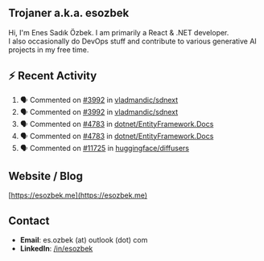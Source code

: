 ##  Trojaner a.k.a. esozbek
Hi, I'm Enes Sadık Özbek. I am primarily a React & .NET developer.  
I also occasionally do DevOps stuff and contribute to various generative AI projects in my free time.

## :zap: Recent Activity

<!--START_SECTION:activity-->
1. 🗣 Commented on [#3992](https://github.com/vladmandic/sdnext/pull/3992#issuecomment-2994640795) in [vladmandic/sdnext](https://github.com/vladmandic/sdnext)
2. 🗣 Commented on [#3992](https://github.com/vladmandic/sdnext/pull/3992#issuecomment-2994639701) in [vladmandic/sdnext](https://github.com/vladmandic/sdnext)
3. 🗣 Commented on [#4783](https://github.com/dotnet/EntityFramework.Docs/issues/4783#issuecomment-2994281291) in [dotnet/EntityFramework.Docs](https://github.com/dotnet/EntityFramework.Docs)
4. 🗣 Commented on [#4783](https://github.com/dotnet/EntityFramework.Docs/issues/4783#issuecomment-2994280598) in [dotnet/EntityFramework.Docs](https://github.com/dotnet/EntityFramework.Docs)
5. 🗣 Commented on [#11725](https://github.com/huggingface/diffusers/pull/11725#issuecomment-2985411940) in [huggingface/diffusers](https://github.com/huggingface/diffusers)
<!--END_SECTION:activity-->

## Website / Blog
[https://esozbek.me](https://esozbek.me)

## Contact
- **Email**: es.ozbek (at) outlook (dot) com
- **LinkedIn**: [/in/esozbek](https://linkedin.com/in/esozbek)
